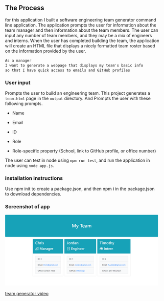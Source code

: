 ## The Process

for this application I built a software engineering team generator command line application. The application prompts the user for information about the team manager and then information about the team members. The user can input any number of team members, and they may be a mix of engineers and interns. When the user has completed building the team, the application will create an HTML file that displays a nicely formatted team roster based on the information provided by the user.

```
As a manager
I want to generate a webpage that displays my team's basic info
so that I have quick access to emails and GitHub profiles
```

### User input

Prompts the user to build an engineering team.
This project generates a `team.html` page in the `output` directory. And Prompts the user with these following prompts.

- Name
- Email
- ID
- Role

- Role-specific property (School, link to GitHub profile, or office number)

The user can test in node using `npm run test`, and run the application in node using `node app.js`.

### installation instructions

Use npm init to create a package.json, and then npm i in the package.json to download dependencies.

### Screenshot of app

<img alt="app home page" src="./Assets/images/My-Team.png" width="500">

[team generator video](https://drive.google.com/file/d/17T_4EYkwI347YEv1WWanXWirQW0ts8VH/view)

